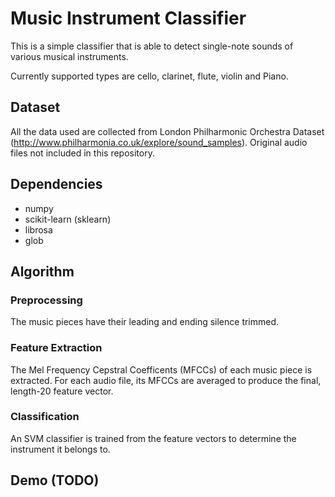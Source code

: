 # Music Instrument Classifier

This is a simple classifier that is able to detect single-note sounds of various musical instruments.

Currently supported types are cello, clarinet, flute, violin and Piano.

## Dataset

All the data used are collected from London Philharmonic Orchestra Dataset (http://www.philharmonia.co.uk/explore/sound_samples). Original audio files not included in this repository. 


## Dependencies
 - numpy
 - scikit-learn (sklearn)
 - librosa
 - glob


## Algorithm

### Preprocessing

The music pieces have their leading and ending silence trimmed.

### Feature Extraction

The Mel Frequency Cepstral Coefficents (MFCCs) of each music piece is extracted. For each audio file, its MFCCs are averaged to produce the final, length-20 feature vector. 

### Classification

An SVM classifier is trained from the feature vectors to determine the instrument it belongs to. 


## Demo (TODO)
